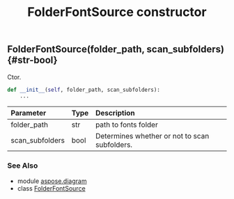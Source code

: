 ﻿---
title: FolderFontSource constructor
second_title: Aspose.Diagram for Python via .NET API References
description: 
type: docs
weight: 10
url: /python-net/aspose.diagram/folderfontsource/__init__/
is_root: false
---

## FolderFontSource(folder_path, scan_subfolders) {#str-bool}

Ctor.



```python
def __init__(self, folder_path, scan_subfolders):
    ...
```


| Parameter | Type | Description |
| :- | :- | :- |
| folder_path | str | path to fonts folder |
| scan_subfolders | bool | Determines whether or not to scan subfolders. |



### See Also
* module [aspose.diagram](../../)
* class [FolderFontSource](/diagram/python-net/aspose.diagram/folderfontsource)
